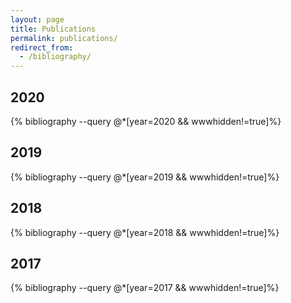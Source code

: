 ```yaml
---
layout: page
title: Publications
permalink: publications/
redirect_from:
  - /bibliography/
---
```


## 2020
{% bibliography --query @*[year=2020 && wwwhidden!=true]%}

## 2019
{% bibliography --query @*[year=2019 && wwwhidden!=true]%}

## 2018
{% bibliography --query @*[year=2018 && wwwhidden!=true]%}

## 2017
{% bibliography --query @*[year=2017 && wwwhidden!=true]%}